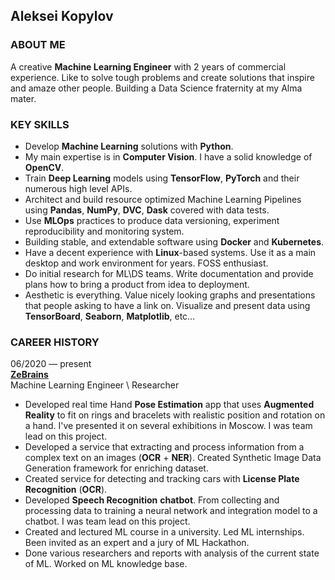 ## Aleksei Kopylov

### ABOUT ME
A creative **Machine Learning Engineer** with 2 years of commercial experience. Like to solve tough problems and create solutions that inspire and amaze other people. Building a Data Science fraternity at my Alma mater.

### KEY SKILLS
* Develop **Machine Learning** solutions with **Python**.  
* My main expertise is in **Computer Vision**. I have a solid knowledge of **OpenCV**.  
* Train **Deep Learning** models using **TensorFlow**, **PyTorch** and their numerous high level APIs. 
* Architect and build resource optimized Machine Learning Pipelines using **Pandas**, **NumPy**, **DVC**, **Dask** covered with data tests.
* Use **MLOps** practices to produce data versioning, experiment reproducibility and monitoring system.
* Building stable, and extendable software using **Docker** and **Kubernetes**.
* Have a decent experience with **Linux**-based systems. Use it as a main desktop and work environment for years. FOSS enthusiast.
* Do initial research for ML\DS teams. Write documentation and provide plans how to bring a product from idea to deployment.
* Aesthetic is everything. Value nicely looking graphs and presentations that people asking to have a link on.  Visualize and present data using **TensorBoard**, **Seaborn**, **Matplotlib**, etc…

### CAREER HISTORY
06/2020 — present  
__[ZeBrains](https://zebrains.ru/)__  
Machine Learning Engineer \ Researcher

* Developed real time Hand **Pose Estimation** app that uses **Augmented Reality** to fit on rings and bracelets with realistic position and rotation on a hand. I've presented it on several exhibitions in Moscow. I was team lead on this project.
* Developed a service that extracting and process information from a complex text on an images (**OCR** + **NER**). Created Synthetic Image Data Generation framework for enriching dataset.
* Created service for detecting and tracking cars with **License Plate Recognition** (**OCR**). 
* Developed **Speech Recognition** **chatbot**. From collecting and processing data to training a neural network and integration model to a chatbot. I was team lead on this project.
* Created and lectured ML course in a university. Led ML internships. Been invited as an expert and a jury of ML Hackathon. 
* Done various researchers and reports with analysis of the current state of ML. Worked on ML knowledge base.
